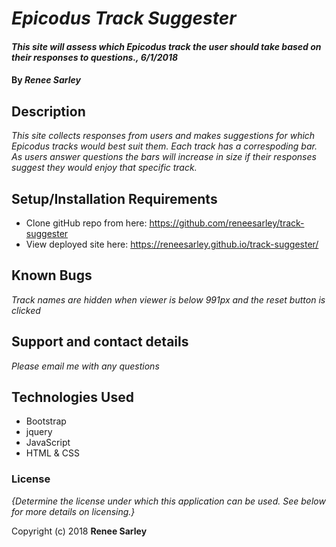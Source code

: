 # _Epicodus Track Suggester_

#### _This site will assess which Epicodus track the user should take based on their responses to questions., 6/1/2018_

#### By _**Renee Sarley**_

## Description

_This site collects responses from users and makes suggestions for which Epicodus tracks would best suit them. Each track has a correspoding bar. As users answer questions the bars will increase in size if their responses suggest they would enjoy that specific track._

## Setup/Installation Requirements

* Clone gitHub repo from here: https://github.com/reneesarley/track-suggester
* View deployed site here: https://reneesarley.github.io/track-suggester/

## Known Bugs

_Track names are hidden when viewer is below 991px and the reset button is clicked_

## Support and contact details

_Please email me with any questions_

## Technologies Used

* Bootstrap
* jquery
* JavaScript
* HTML & CSS

### License

*{Determine the license under which this application can be used.  See below for more details on licensing.}*

Copyright (c) 2018 **Renee Sarley**
